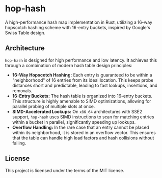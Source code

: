 # hop-hash

A high-performance hash map implementation in Rust, utilizing a 16-way hopscotch hashing scheme with
16-entry buckets, inspired by Google's Swiss Table design.

## Architecture

`hop-hash` is designed for high performance and low latency. It achieves this through a combination
of modern hash table design principles:

*   **16-Way Hopscotch Hashing:** Each entry is guaranteed to be within a "neighborhood" of 16
    entries from its ideal location. This keeps probe distances short and predictable, leading to
    fast lookups, insertions, and removals.
*   **16-Entry Buckets:** The hash table is organized into 16-entry buckets. This structure is
    highly amenable to SIMD optimizations, allowing for parallel probing of multiple slots at once.
*   **SIMD-Accelerated Lookups:** On `x86_64` architectures with SSE2 support, `hop-hash` uses SIMD
    instructions to scan for matching entries within a bucket in parallel, significantly speeding up
    lookups.
*   **Overflow Handling:** In the rare case that an entry cannot be placed within its neighborhood,
    it is stored in an overflow vector. This ensures that the table can handle high load factors
    and hash collisions without failing.


## License

This project is licensed under the terms of the MIT license.
